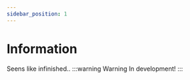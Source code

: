 ```yaml
---
sidebar_position: 1
---
```


# Information
Seens like infinished..
:::warning Warning
In development!
:::
